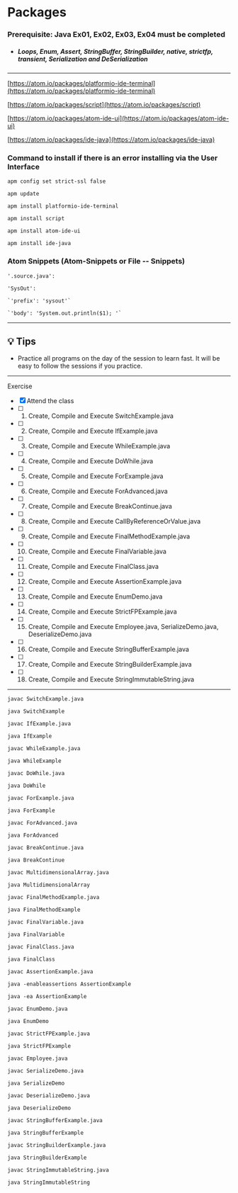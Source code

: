 # Packages 

### **Prerequisite:** Java Ex01, Ex02, Ex03, Ex04 must be completed


- ##### Loops, Enum, Assert, StringBuffer, StringBuilder, native, strictfp, transient, Serialization and DeSerialization 


 
 ---

 [https://atom.io/packages/platformio-ide-terminal](https://atom.io/packages/platformio-ide-terminal)

 [https://atom.io/packages/script](https://atom.io/packages/script)

 [https://atom.io/packages/atom-ide-ui](https://atom.io/packages/atom-ide-ui)

 [https://atom.io/packages/ide-java](https://atom.io/packages/ide-java)


### Command to install if there is an error installing via the User Interface

`apm config set strict-ssl false`

`apm update`

`apm install platformio-ide-terminal`

`apm install script`

`apm install atom-ide-ui`

`apm install ide-java`


 ### Atom Snippets (Atom-Snippets or File -- Snippets)


 `'.source.java':`

  `'SysOut':`

    `'prefix': 'sysout'`

    `'body': 'System.out.println($1); '`

 ---

 ## :bulb: Tips

 - Practice all programs on the day of the session to learn fast. It will be easy to follow the sessions if you practice.

 ---
 Exercise
 - [x] Attend the class
 - [ ] 1) Create, Compile and Execute  SwitchExample.java
 - [ ] 2) Create, Compile and Execute  IfExample.java
 - [ ] 3) Create, Compile and Execute  WhileExample.java
 - [ ] 4) Create, Compile and Execute  DoWhile.java
 - [ ] 5) Create, Compile and Execute  ForExample.java
 - [ ] 6) Create, Compile and Execute  ForAdvanced.java
 - [ ] 7) Create, Compile and Execute  BreakContinue.java
 - [ ] 8) Create, Compile and Execute  CallByReferenceOrValue.java
 - [ ] 9) Create, Compile and Execute  FinalMethodExample.java
 - [ ] 10) Create, Compile and Execute  FinalVariable.java
 - [ ] 11) Create, Compile and Execute  FinalClass.java
 - [ ] 12) Create, Compile and Execute  AssertionExample.java
 - [ ] 13) Create, Compile and Execute  EnumDemo.java 
 - [ ] 14) Create, Compile and Execute  StrictFPExample.java
 - [ ] 15) Create, Compile and Execute  Employee.java, SerializeDemo.java, DeserializeDemo.java
 - [ ] 16) Create, Compile and Execute  StringBufferExample.java
 - [ ] 17) Create, Compile and Execute  StringBuilderExample.java
 - [ ] 18) Create, Compile and Execute  StringImmutableString.java

---

`javac SwitchExample.java`

`java SwitchExample`

`javac IfExample.java`

`java IfExample`

`javac WhileExample.java`

`java WhileExample`

`javac DoWhile.java`

`java DoWhile`

`javac ForExample.java`

`java ForExample`

`javac ForAdvanced.java`

`java ForAdvanced`

`javac BreakContinue.java`

`java BreakContinue`

`javac MultidimensionalArray.java`

`java MultidimensionalArray`

`javac FinalMethodExample.java`

`java FinalMethodExample`

`javac FinalVariable.java`

`java FinalVariable`

`javac FinalClass.java`

`java FinalClass`

`javac AssertionExample.java`

`java -enableassertions AssertionExample`

`java -ea AssertionExample`

`javac EnumDemo.java`

`java EnumDemo`

`javac StrictFPExample.java`

`java StrictFPExample`

`javac Employee.java`

`javac SerializeDemo.java`

`java SerializeDemo`

`javac DeserializeDemo.java`

`java DeserializeDemo`

`javac StringBufferExample.java`

`java StringBufferExample`

`javac StringBuilderExample.java`

`java StringBuilderExample`

`javac StringImmutableString.java`

`java StringImmutableString`
